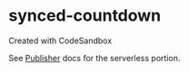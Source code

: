 # synced-countdown
Created with CodeSandbox

See [Publisher](./publisher) docs for the serverless portion.

